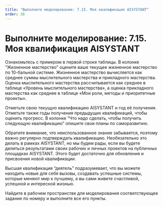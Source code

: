 ```yaml
---
title: "Выполните моделирование: 7.15. Моя квалификация AISYSTANT"
order: 30
---
```


# Выполните моделирование: 7.15. Моя квалификация AISYSTANT



Ознакомьтесь с примером в первой строке таблицы. В колонке “Жизненное мастерство” оцените ваше текущее жизненное мастерство по 10-бальной системе. Жизненное мастерство вычисляется как среднее суммы мыслительного мастерства и прикладного мастерства. Оценка мыслительного мастерства рассчитывается как среднее в таблице «Уровень мыслительного мастерства», а оценка прикладного мастерства как среднее в таблице «Мои роли, методы и приоритетные проекты».

Отметьте свою текущую квалификацию AISYSTANT и год её получения. Отметьте также годы получения предыдущих квалификаций, чтобы оценить прогресс. В колонке “Что надо сделать, чтобы получить следующую квалификацию” опишите свои планы по саморазвитию.

Обратите внимание, что неиспользованное знание забывается, поэтому важно регулярно подтверждать квалификацию. Необязательно это делать в рамках AISYSTANT, но мы будем рады, если вы будете делиться результатами своих рабочих и личных проектов на публичных площадках AISYSTANT. Этого будет достаточно для обновления и присвоения новой квалификации.

Высшая квалификация “деятель” подразумевает, что вы можете находить новые для себя вызовы, создавать успешные системы, которые меняют мир к лучшему, а вы сами живете счастливой, успешной и интересной жизнью.

Найдите в рабочем пространстве для моделирования соответствующее задание по номеру и выполните все его пункты.

